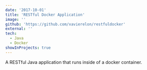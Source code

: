 ```yaml
---
date: '2017-10-01'
title: 'RESTful Docker Application'
image: ''
github: 'https://github.com/xavierelon/restfuldocker'
external: ''
tech:
  - Java
  - Docker
showInProjects: true
---
```


A RESTful Java application that runs inside of a docker container.

